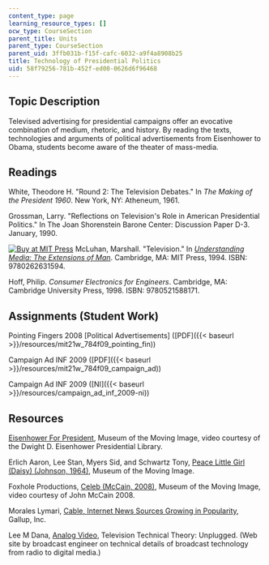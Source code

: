 ```yaml
---
content_type: page
learning_resource_types: []
ocw_type: CourseSection
parent_title: Units
parent_type: CourseSection
parent_uid: 3ffb031b-f15f-cafc-6032-a9f4a8908b25
title: Technology of Presidential Politics
uid: 58f79256-781b-452f-ed00-0626d6f96468
---
```


Topic Description
-----------------

Televised advertising for presidential campaigns offer an evocative combination of medium, rhetoric, and history. By reading the texts, technologies and arguments of political advertisements from Eisenhower to Obama, students become aware of the theater of mass-media.

Readings
--------

White, Theodore H. "Round 2: The Television Debates." In _The Making of the President 1960_. New York, NY: Atheneum, 1961.

Grossman, Larry. "Reflections on Television's Role in American Presidential Politics." In The Joan Shorenstein Barone Center: Discussion Paper D-3. January, 1990.

[![Buy at MIT Press](/images/mp_logo.gif)](https://mitpress.mit.edu/9780262631594) McLuhan, Marshall. "Television." In [_Understanding Media: The Extensions of Man_](https://mitpress.mit.edu/9780262631594). Cambridge, MA: MIT Press, 1994. ISBN: 9780262631594.

Hoff, Philip. _Consumer Electronics for Engineers_. Cambridge, MA: Cambridge University Press, 1998. ISBN: 9780521588171.

Assignments (Student Work)
--------------------------

Pointing Fingers 2008 \[Political Advertisements\] ([PDF]({{< baseurl >}}/resources/mit21w_784f09_pointing_fin))

Campaign Ad INF 2009 ([PDF]({{< baseurl >}}/resources/mit21w_784f09_campaign_ad))

Campaign Ad INF 2009 ([NI]({{< baseurl >}}/resources/campaign_ad_inf_2009-ni))

Resources
---------

[Eisenhower For President](http://www.livingroomcandidate.org/commercials/1952/ike-for-president), Museum of the Moving Image, video courtesy of the Dwight D. Eisenhower Presidential Library.

Erlich Aaron, Lee Stan, Myers Sid, and Schwartz Tony, [Peace Little Girl (Daisy) (Johnson, 1964)](http://www.livingroomcandidate.org/commercials/1964/peace-little-girl-daisy), Museum of the Moving Image.

Foxhole Productions, [Celeb (McCain, 2008)](http://www.livingroomcandidate.org/commercials/2008/celeb), Museum of the Moving Image, video courtesy of John McCain 2008.

Morales Lymari, [Cable, Internet News Sources Growing in Popularity](http://www.gallup.com/poll/113314/cable-internet-news-sources-growing-popularity.aspx), Gallup, Inc.

Lee M Dana, [Analog Video](http://www.danalee.ca/ttt/analog_video.htm), Television Technical Theory: Unplugged. (Web site by broadcast engineer on technical details of broadcast technology from radio to digital media.)